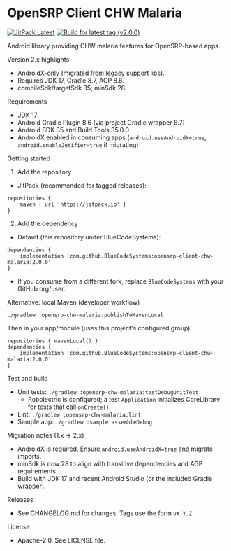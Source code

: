 # OpenSRP Client CHW Malaria

[![JitPack Latest](https://jitpack.io/v/BlueCodeSystems/opensrp-client-chw-malaria.svg)](https://jitpack.io/#BlueCodeSystems/opensrp-client-chw-malaria)
[![Build for latest tag (v2.0.0)](https://jitpack.io/v/BlueCodeSystems/opensrp-client-chw-malaria/v2.0.0.svg)](https://jitpack.io/#BlueCodeSystems/opensrp-client-chw-malaria/v2.0.0)

Android library providing CHW malaria features for OpenSRP-based apps.

Version 2.x highlights
- AndroidX-only (migrated from legacy support libs).
- Requires JDK 17, Gradle 8.7, AGP 8.6.
- compileSdk/targetSdk 35; minSdk 28.

Requirements
- JDK 17
- Android Gradle Plugin 8.6 (via project Gradle wrapper 8.7)
- Android SDK 35 and Build Tools 35.0.0
- AndroidX enabled in consuming apps (`android.useAndroidX=true`, `android.enableJetifier=true` if migrating)

Getting started
1) Add the repository
- JitPack (recommended for tagged releases):
```
repositories {
    maven { url 'https://jitpack.io' }
}
```

2) Add the dependency
- Default (this repository under BlueCodeSystems):
```
dependencies {
    implementation 'com.github.BlueCodeSystems:opensrp-client-chw-malaria:2.0.0'
}
```
- If you consume from a different fork, replace `BlueCodeSystems` with your GitHub org/user.

Alternative: local Maven (developer workflow)
```
./gradlew :opensrp-chw-malaria:publishToMavenLocal
```
Then in your app/module (uses this project's configured group):
```
repositories { mavenLocal() }
dependencies {
    implementation 'com.github.BlueCodeSystems:opensrp-client-chw-malaria:2.0.0'
}
```

Test and build
- Unit tests: `./gradlew :opensrp-chw-malaria:testDebugUnitTest`
  - Robolectric is configured; a test `Application` initializes CoreLibrary for tests that call `onCreate()`.
- Lint: `./gradlew :opensrp-chw-malaria:lint`
- Sample app: `./gradlew :sample:assembleDebug`

Migration notes (1.x → 2.x)
- AndroidX is required. Ensure `android.useAndroidX=true` and migrate imports.
- minSdk is now 28 to align with transitive dependencies and AGP requirements.
- Build with JDK 17 and recent Android Studio (or the included Gradle wrapper).

Releases
- See CHANGELOG.md for changes. Tags use the form `vX.Y.Z`.

License
- Apache-2.0. See LICENSE file.
